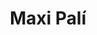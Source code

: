 ---
title: "Maxi Palí"
url: /alajuela/maxi-pali-avenida-juan-alfaro-ruiz/
shop: grandes almacenes
---
